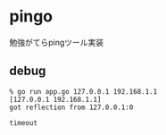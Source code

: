 # pingo

勉強がてらpingツール実装

## debug

```shell
% go run app.go 127.0.0.1 192.168.1.1
[127.0.0.1 192.168.1.1]
got reflection from 127.0.0.1:0

timeout
```

